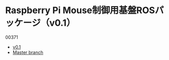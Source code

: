 # Raspberry Pi Mouse制御用基盤ROSパッケージ（v0.1）
00371 <ul>
	<li><a href="https://github.com/ryuichiueda/raspimouse_ros/tree/v0.1">v0.1</a></li>
	<li><a href="https://github.com/ryuichiueda/raspimouse_ros">Master branch</a></li>
</ul>



